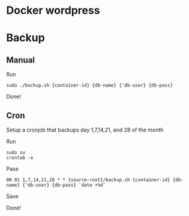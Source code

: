 # Docker wordpress

# Backup

## Manual

Run
```
sudo ./backup.sh {container-id} {db-name} {'db-user} {db-pass}          
```

Done!

## Cron

Setup a cronjob that backups day 1,7,14,21, and 28 of the month

Run 
```
sudo su
crontab -e
```
Pase
```
00 01 1,7,14,21,28 * * {source-root}/backup.sh {container-id} {db-name} {'db-user} {db-pass} `date +%d`
```
Save

Done!

